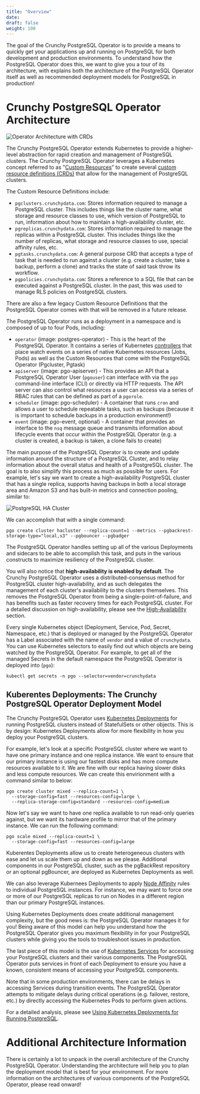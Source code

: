 ```yaml
---
title: "Overview"
date:
draft: false
weight: 100
---
```


The goal of the Crunchy PostgreSQL Operator is to provide a means to quickly get
your applications up and running on PostgreSQL for both development and
production environments. To understand how the PostgreSQL Operator does this, we
want to give you a tour of its architecture, with explains both the architecture
of the PostgreSQL Operator itself as well as recommended deployment models for
PostgreSQL in production!

# Crunchy PostgreSQL Operator Architecture

![Operator Architecture with CRDs](/Operator-Architecture-wCRDs.png)

The Crunchy PostgreSQL Operator extends Kubernetes to provide a higher-level
abstraction for rapid creation and management of PostgreSQL clusters.  The
Crunchy PostgreSQL Operator leverages a Kubernetes concept referred to as
"[Custom Resources](https://kubernetes.io/docs/concepts/extend-kubernetes/api-extension/custom-resources/)”
to create several
[custom resource definitions (CRDs)](https://kubernetes.io/docs/concepts/extend-kubernetes/api-extension/custom-resources/#customresourcedefinitions)
that allow for the management of PostgreSQL clusters.

The Custom Resource Definitions include:

- `pgclusters.crunchydata.com`: Stores information required to manage a
PostgreSQL cluster. This includes things like the cluster name, what storage and
resource classes to use, which version of PostgreSQL to run, information about
how to maintain a high-availability cluster, etc.
- `pgreplicas.crunchydata.com`: Stores information required to manage the
replicas within a PostgreSQL cluster. This includes things like the number of
replicas, what storage and resource classes to use, special affinity rules, etc.
- `pgtasks.crunchydata.com`: A general purpose CRD that accepts a type of task
that is needed to run against a cluster (e.g. create a cluster, take a backup,
  perform a clone) and tracks the state of said task throw its workflow.
- `pgpolicies.crunchydata.com`: Stores a reference to a SQL file that can be
executed against a PostgreSQL cluster. In the past, this was used to manage RLS
policies on PostgreSQL clusters.

There are also a few legacy Custom Resource Definitions that the PostgreSQL
Operator comes with that will be removed in a future release.

The PostgreSQL Operator runs as a deployment in a namespace and is composed of
up to four Pods, including:

- `operator` (image: postgres-operator) - This is the heart of the PostgreSQL
Operator. It contains a series of Kubernetes
[controllers](https://kubernetes.io/docs/concepts/architecture/controller/) that
place watch events on a series of native Kubernetes resources (Jobs, Pods) as
well as the Custom Resources that come with the PostgreSQL Operator (Pgcluster,
Pgtask)
- `apiserver` (image: pgo-apiserver) - This provides an API that a PostgreSQL
Operator User (`pgouser`) can interface with via the `pgo` command-line
interface (CLI) or directly via HTTP requests. The API server can also control
what resources a user can access via a series of RBAC rules that can be defined
as part of a `pgorole`.
- `scheduler` (image: pgo-scheduler) - A container that runs `cron` and allows a
user to schedule repeatable tasks, such as backups (because it is important to
  schedule backups in a production environment!)
- `event` (image: pgo-event, optional) - A container that provides an interface
to the `nsq` message queue and transmits information about lifecycle events that
occur within the PostgreSQL Operator (e.g. a cluster is created, a backup is
  taken, a clone fails to create)

The main purpose of the PostgreSQL Operator is to create and update information
around the structure of a PostgreSQL Cluster, and to relay information about the
overall status and health of a PostgreSQL cluster. The goal is to also simplify
this process as much as possible for users. For example, let's say we want to
create a high-availability PostgreSQL cluster that has a single replica,
supports having backups in both a local storage area and Amazon S3 and has
built-in metrics and connection pooling, similar to:

![PostgreSQL HA Cluster](/images/postgresql-cluster-ha-s3.png)

We can accomplish that with a single command:

```shell
pgo create cluster hacluster --replica-count=1 --metrics --pgbackrest-storage-type="local,s3" --pgbouncer --pgbadger
```

The PostgreSQL Operator handles setting up all of the various Deployments and
sidecars to be able to accomplish this task, and puts in the various constructs
to maximize resiliency of the PostgreSQL cluster.

You will also notice that **high-availability is enabled by default**. The
Crunchy PostgreSQL Operator uses a distributed-consensus method for PostgreSQL
cluster high-availability, and as such delegates the management of each
cluster's availability to the clusters themselves. This removes the PostgreSQL
Operator from being a single-point-of-failure, and has benefits such as faster
recovery times for each PostgreSQL cluster. For a detailed discussion on
high-availability, please see the [High-Availability](/architecture/high-availability)
section.

Every single Kubernetes object (Deployment, Service, Pod, Secret, Namespace,
etc.) that is deployed or managed by the PostgreSQL Operator has a Label
associated with the name of `vendor` and a value of `crunchydata`. You can
use Kubernetes selectors to easily find out which objects are being watched by
the PostgreSQL Operator. For example, to get all of the managed Secrets in the
default namespace the PostgreSQL Operator is deployed into (`pgo`):

```shell
kubectl get secrets -n pgo --selector=vendor=crunchydata
```

## Kuberentes Deployments: The Crunchy PostgreSQL Operator Deployment Model

The Crunchy PostgreSQL Operator uses [Kubernetes Deployments](https://kubernetes.io/docs/concepts/workloads/controllers/deployment/)
for running PostgreSQL clusters instead of StatefulSets or other objects. This
is by design: Kubernetes Deployments allow for more flexibility in how you
deploy your PostgreSQL clusters.

For example, let's look at a specific PostgreSQL cluster where we want to have
one primary instance and one replica instance. We want to ensure that our
primary instance is using our fastest disks and has more compute resources
available to it. We are fine with our replica having slower disks and less
compute resources. We can create this envirionment with a command similar to
below:

```shell
pgo create cluster mixed --replica-count=1 \
  --storage-config=fast --resources-config=large \
  --replica-storage-config=standard --resources-config=medium
```

Now let's say we want to have one replica available to run read-only queries
against, but we want its hardware profile to mirror that of the primary
instance. We can run the following command:

```shell
pgo scale mixed --replica-count=1 \
  --storage-config=fast --resources-config=large
```

Kuberentes Deployments allow us to create heterogeneous clusters with ease and
let us scale them up and down as we please. Additional components in our
PostgreSQL cluster, such as the pgBackRest repository or an optional pgBouncer,
are deployed as Kubernetes Deployments as well.

We can also leverage Kubernees Deployments to apply
[Node Affinity](https://kubernetes.io/docs/concepts/configuration/assign-pod-node/#node-affinity)
rules to individual PostgreSQL instances. For instance, we may want to force one
or more of our PostgreSQL replicas to run on Nodes in a different region than
our primary PostgreSQL instances.

Using Kubernetes Deployments does create additional management complexity, but
the good news is: the PostgreSQL Operator manages it for you! Being aware of
this model can help you understand how the PostgreSQL Operator gives you maximum
flexibility in for your PostgreSQL clusters while giving you the tools to
troubleshoot issues in production.

The last piece of this model is the use of [Kubernetes Services](https://kubernetes.io/docs/concepts/services-networking/service/)
for accessing your PostgreSQL clusters and their various components. The
PostgreSQL Operator puts services in front of each Deployment to ensure you have
a known, consistent means of accessing your PostgreSQL components.

Note that in some production environments, there can be delays in accessing
Services during transition events. The PostgreSQL Operator attempts to mitigate
delays during critical operations (e.g. failover, restore, etc.) by directly
accessing the Kubernetes Pods to perform given actions.


For a detailed analysis, please see
[Using Kubernetes Deployments for Running PostgreSQL](https://info.crunchydata.com/blog/using-kubernetes-deployments-for-running-postgresql).

# Additional Architecture Information

There is certainly a lot to unpack in the overall architecture of the Crunchy
PostgreSQL Operator. Understanding the architecture will help you to plan
the deployment model that is best for your environment. For more information on
the architectures of various components of the PostgreSQL Operator, please read
onward!
